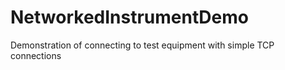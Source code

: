 # NetworkedInstrumentDemo
 Demonstration of connecting to test equipment with simple TCP connections
